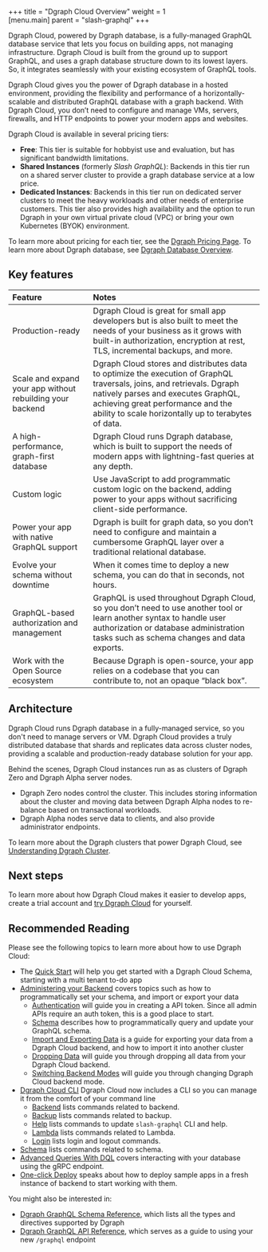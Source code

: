 +++
title = "Dgraph Cloud Overview"
weight = 1   
[menu.main]
    parent = "slash-graphql"
+++


Dgraph Cloud, powered by Dgraph database, is a fully-managed GraphQL database
service that lets you focus on building apps, not managing infrastructure. Dgraph
Cloud is built from the ground up to support GraphQL, and uses a graph database
structure down to its lowest layers. So, it integrates seamlessly with your
existing ecosystem of GraphQL tools.

Dgraph Cloud gives you the power of Dgraph database in a hosted environment,
providing the flexibility and performance of a horizontally-scalable and 
distributed GraphQL database with a graph backend. With Dgraph Cloud, you
don’t need to configure and manage VMs, servers, firewalls, and HTTP endpoints
to power your modern apps and websites. 

Dgraph Cloud is available in several pricing tiers:

* **Free**: This tier is suitable for hobbyist use and evaluation, but has significant bandwidth limitations.
* **Shared Instances** (formerly *Slash GraphQL*): Backends in this tier run on a shared server cluster to provide a graph database service at a low price.
* **Dedicated Instances**: Backends in this tier run on dedicated server clusters to meet the heavy workloads and other needs of enterprise customers. This tier also provides high availability and the option to run Dgraph in your own virtual private cloud (VPC) or bring your own Kubernetes (BYOK) environment.

To learn more about pricing for each tier, see the [Dgraph Pricing Page](https://dgraph.io/pricing).
To learn more about Dgraph database, see [Dgraph Database Overview](https://dgraph.io/docs/dgraph-overview/).


## Key features

| Feature        | Notes     |
| :------------- | :------------- |
| Production-ready | Dgraph Cloud is great for small app developers but is also built to meet the needs of your business as it grows with built-in authorization, encryption at rest, TLS, incremental backups, and more. |
| Scale and expand your app without rebuilding your backend | Dgraph Cloud stores and distributes data to optimize the execution of GraphQL traversals, joins, and retrievals. Dgraph natively parses and executes GraphQL, achieving great performance and the ability to scale horizontally up to terabytes of data. |
| A high-performance, graph-first database | Dgraph Cloud runs Dgraph database, which is built to support the needs of modern apps with lightning-fast queries at any depth. |
| Custom logic | Use JavaScript to add programmatic custom logic on the backend, adding power to your apps without sacrificing client-side performance. |
| Power your app with native GraphQL support | Dgraph is built for graph data, so you don’t need to configure and maintain a cumbersome GraphQL layer over a traditional relational database. |
| Evolve your schema without downtime | When it comes time to deploy a new schema, you can do that in seconds, not hours. |
| GraphQL-based authorization and management | GraphQL is used throughout Dgraph Cloud, so you don’t need to use another tool or learn another syntax to handle user authorization or database administration tasks such as schema changes and data exports. |
| Work with the Open Source ecosystem | Because Dgraph is open-source, your app relies on a codebase that you can contribute to, not an opaque “black box”. |

## Architecture

Dgraph Cloud runs Dgraph database in a fully-managed service, so you don't need
to manage servers or VM. Dgraph Cloud provides a truly distributed database that shards and
replicates data across cluster nodes, providing a scalable and production-ready
database solution for your app.

Behind the scenes, Dgraph Cloud instances run as as clusters of Dgraph Zero and
Dgraph Alpha server nodes.

*  Dgraph Zero nodes control the cluster. This includes storing information
   about the cluster and moving data between Dgraph Alpha nodes to re-balance
   based on transactional workloads.
*  Dgraph Alpha nodes serve data to clients, and also provide administrator
   endpoints.

To learn more about the Dgraph clusters that power Dgraph Cloud, see
[Understanding Dgraph Cluster](https://dgraph.io/docs/deploy/cluster-setup/#understanding-dgraph-cluster).

## Next steps

To learn more about how Dgraph Cloud makes it easier to develop apps, create a
trial account and [try Dgraph Cloud](https://cloud.dgraph.io) for yourself.

## Recommended Reading

Please see the following topics to learn more about how to use Dgraph Cloud:

- The [Quick Start](/cloud-quick-start) will help you get started with a Dgraph Cloud Schema, starting with a multi tenant to-do app
- [Administering your Backend](/admin/overview) covers topics such as how to programmatically set your schema, and import or export your data
  - [Authentication](/admin/authentication) will guide you in creating a API token. Since all admin APIs require an auth token, this is a good place to start.
  - [Schema](/admin/schema) describes how to programmatically query and update your GraphQL schema.
  - [Import and Exporting Data](/admin/import-export) is a guide for exporting your data from a Dgraph Cloud backend, and how to import it into another cluster
  - [Dropping Data](/admin/drop-data) will guide you through dropping all data from your Dgraph Cloud backend.
  - [Switching Backend Modes](/admin/backend-modes) will guide you through changing Dgraph Cloud backend mode.
- [Dgraph Cloud CLI](/slash-cli/overview/) Dgraph Cloud now includes a CLI so you can manage it from the comfort of your command line
  - [Backend](/slash-cli/backend) lists commands related to backend.
  - [Backup](/slash-cli/backup) lists commands related to backup.
  - [Help](/slash-cli/help-update) lists commands to update `slash-graphql` CLI and help.
  - [Lambda](/slash-cli/lambda) lists commands related to Lambda.
  - [Login](/slash-cli/login) lists login and logout commands.
- [Schema](/slash-cli/schema) lists commands related to schema.
- [Advanced Queries With DQL](/advanced-queries) covers interacting with your database using the gRPC endpoint.
- [One-click Deploy](/one-click-deploy) speaks about how to deploy sample apps in a fresh instance of backend to start working with them.

You might also be interested in:

- [Dgraph GraphQL Schema Reference](https://dgraph.io/docs/graphql/schema/schema-overview), which lists all the types and directives supported by Dgraph
- [Dgraph GraphQL API Reference](https://dgraph.io/docs/graphql/api/api-overview), which serves as a guide to using your new `/graphql` endpoint
